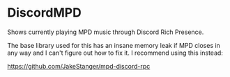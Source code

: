 # DiscordMPD
Shows currently playing MPD music through Discord Rich Presence.

The base library used for this has an insane memory leak if MPD closes in any way and I can't figure out how to fix it. I recommend using this instead:

https://github.com/JakeStanger/mpd-discord-rpc
